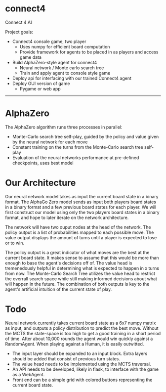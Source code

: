 # connect4
Connect 4 AI

Project goals:
- Connect4 console game, two player
  - Uses numpy for efficient board computation
  - Provide framework for agents to be placed in as players and access game data
- Build AlphaZero-style agent for connect4
  - Neural network / Monte carlo search tree
  - Train and apply agent to console style game
- Deploy api for interfacing with our trained Connect4 agent
- Deploy GUI version of game
  - Pygame or web app

<hr>

AlphaZero
============
The AlphaZero algorithm runs three processes in parallel:
- Monte-Carlo search tree self-play, guided by the policy and value given by the neural network for each move
- Constant training on the turns from the Monte-Carlo search tree self-play
- Evaluation of the neural networks performance at pre-defined checkpoints, uses best model

Our Architecture
============
Our neural network model takes as input the current board state in a binary format. The AlphaGo Zero model sends as input both players board states in a binary format and a few previous board states for each player. We will first construct our model using only the two players board states in a binary format, and hope to later iterate on the network architecture.

The network will have two ouput nodes at the head of the network. The policy output is a list of probabilities mapped to each possible move. The value output displays the amount of turns until a player is expected to lose or to win.

The policy output is a great indicator of what moves are the best at the current board state. It makes sense to assume that this would be more than enough to base the agent's decisions off of. The value head is tremenedously helpful in determining what is expected to happen in x turns from now. The Monte-Carlo Search Tree utilizes the value head to restrict the overrall search space while still making informed decisions about what will happen in the future. The combination of both outputs is key to the agent's artificial intuition of the current state of play.

Todo
============
Neural network currently takes current board state as a 6x7 numpy matrix as input, and outputs a policy distribution to predict the best move. Without the MCTS the state-space is too high to get a good training in a short period of time. After about 10,000 rounds the agent would win quickly against a RandomAgent. When playing against a Human, it is easily outwitted.

- The input layer should be expanded to an input block. Extra layers should be added that consist of previous turn states.
- The value head needs to be implemented using the MCTS traversal.
- An API needs to be developed, likely in flask, to interface with the game as a WebAgent.
- Front end can be a simple grid with colored buttons representing the current board state.
